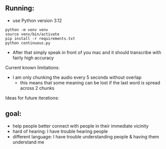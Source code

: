 ## Running:

- use Python version 3.12
```
python -m venv venv
source venv/bin/activate
pip install -r requirements.txt
python continuous.py
```

- After that simply speak in front of you mac and it should transcribe with fairly high accuracy

Current known limitations:
- I am only chunking the audio every 5 seconds without overlap
    - this means that some meaning can be lost if the last word is spread across 2 chunks

Ideas for future iterations:

## goal:
- help people better connect with people in their immediate vicinity
- hard of hearing: I have trouble hearing people
- different language: I have trouble understanding people & having them understand me